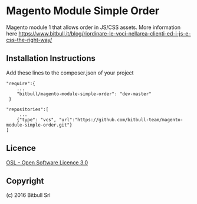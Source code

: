 # Magento Module Simple Order #

Magento module 1 that allows order in JS/CSS assets. More information here https://www.bitbull.it/blog/riordinare-le-voci-nellarea-clienti-ed-i-js-e-css-the-right-way/

Installation Instructions
--------------------------
Add these lines to the composer.json of your project

```
"require":{
    ...
    "bitbull/magento-module-simple-order": "dev-master"
 }
 ```
 
 ```
 "repositories":[
      ...
     {"type": "vcs", "url":"https://github.com/bitbull-team/magento-module-simple-order.git"}
 ]
```


Licence
-------

[OSL - Open Software Licence 3.0](http://opensource.org/licenses/osl-3.0.php)



Copyright
---------
(c) 2016 Bitbull Srl
